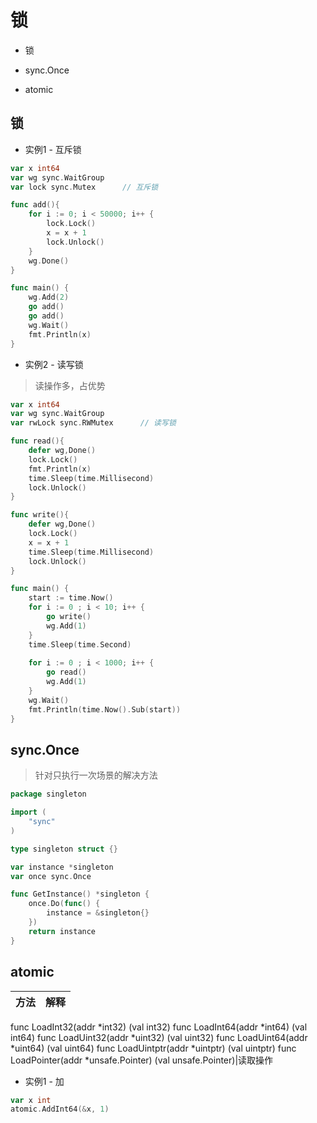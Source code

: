 
# 锁

* 锁

* sync.Once

* atomic

## 锁

* 实例1 - 互斥锁
```go 
var x int64
var wg sync.WaitGroup
var lock sync.Mutex      // 互斥锁

func add(){
    for i := 0; i < 50000; i++ {
        lock.Lock()
        x = x + 1
        lock.Unlock()
    }
    wg.Done()
}

func main() {
    wg.Add(2)
    go add()
    go add()
    wg.Wait()
    fmt.Println(x)
}

```

* 实例2 - 读写锁
> 读操作多，占优势
```go 
var x int64
var wg sync.WaitGroup
var rwLock sync.RWMutex      // 读写锁

func read(){
    defer wg,Done()
    lock.Lock()
    fmt.Println(x)
    time.Sleep(time.Millisecond)
    lock.Unlock()
}

func write(){
    defer wg,Done()
    lock.Lock()
    x = x + 1
    time.Sleep(time.Millisecond)
    lock.Unlock()
}

func main() {
    start := time.Now()
    for i := 0 ; i < 10; i++ {
        go write()
        wg.Add(1)
    }
    time.Sleep(time.Second)
    
    for i := 0 ; i < 1000; i++ {
        go read()
        wg.Add(1)
    }
    wg.Wait()
    fmt.Println(time.Now().Sub(start))
}
```


## sync.Once

> 针对只执行一次场景的解决方法
```go 
package singleton

import (
    "sync"
)

type singleton struct {}

var instance *singleton
var once sync.Once

func GetInstance() *singleton {
    once.Do(func() {
        instance = &singleton{}
    })
    return instance
}
```

## atomic
方法 | 解释
-|-
func LoadInt32(addr *int32) (val int32)
func LoadInt64(addr *int64) (val int64)
func LoadUint32(addr *uint32) (val uint32)
func LoadUint64(addr *uint64) (val uint64)
func LoadUintptr(addr *uintptr) (val uintptr)
func LoadPointer(addr *unsafe.Pointer) (val unsafe.Pointer)|读取操作
* 实例1 - 加
```go 
var x int
atomic.AddInt64(&x, 1)
```

